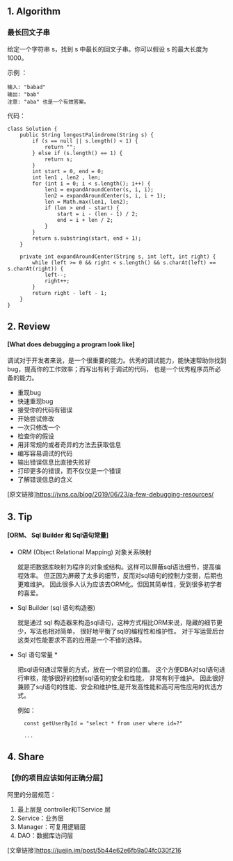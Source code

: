 ##  1. Algorithm 

### 最长回文子串

给定一个字符串 s，找到 s 中最长的回文子串。你可以假设 s 的最大长度为 1000。

示例 ：
```
输入: "babad"
输出: "bab"
注意: "aba" 也是一个有效答案。
```

代码：
```
class Solution {
    public String longestPalindrome(String s) {
        if (s == null || s.length() < 1) {
            return "";
        } else if (s.length() == 1) {
            return s;
        }
        int start = 0, end = 0;
        int len1 , len2 , len;
        for (int i = 0; i < s.length(); i++) {
            len1 = expandAroundCenter(s, i, i);
            len2 = expandAroundCenter(s, i, i + 1);
            len = Math.max(len1, len2);
            if (len > end - start) {
                start = i - (len - 1) / 2;
                end = i + len / 2;
            }
        }
        return s.substring(start, end + 1);
    }
    
    private int expandAroundCenter(String s, int left, int right) {
        while (left >= 0 && right < s.length() && s.charAt(left) == s.charAt(right)) {
            left--;
            right++;
        }
        return right - left - 1;
    }
}
```

## 2. Review
#### [What does debugging a program look like]
   调试对于开发者来说，是一个很重要的能力。优秀的调试能力，能快速帮助你找到bug，提高你的工作效率；而写出有利于调试的代码，
   也是一个优秀程序员所必备的能力。
   + 重现bug
   + 快速重现bug
   + 接受你的代码有错误
   + 开始尝试修改
   + 一次只修改一个
   + 检查你的假设
   + 用非常规的或者奇异的方法去获取信息
   + 编写容易调试的代码
   + 输出错误信息比直接失败好
   + 打印更多的错误，而不仅仅是一个错误
   + 了解错误信息的含义
   
   [原文链接]https://jvns.ca/blog/2019/06/23/a-few-debugging-resources/

## 3. Tip

#### [ORM、 Sql Builder 和 Sql语句常量]

+ ORM (Object Relational Mapping) 对象关系映射
  
  就是把数据库映射为程序的对象或结构。这样可以屏蔽sql语法细节，提高编程效率。 
  但正因为屏蔽了太多的细节，反而对sql语句的控制力变弱，后期也更难维护。
  因此很多人认为应该去ORM化。但因其简单性，受到很多初学者的喜爱。
  
+ Sql Builder (sql 语句构造器)

  就是通过 sql 构造器来构造sql语句，这种方式相比ORM来说，隐藏的细节更少，写法也相对简单，
  很好地平衡了sql的编程性和维护性。 对于写运营后台这类对性能要求不高的应用是一个不错的选择。
  
+ Sql 语句常量 *

  把sql语句通过常量的方式，放在一个明显的位置。 这个方便DBA对sql语句进行审核，能够很好的控制sql语句的安全和性能，
  非常有利于维护。 因此很好兼顾了sql语句的性能、安全和维护性,是开发高性能和高可用性应用的优选方式。
  
  例如：
  ```
    const getUserById = "select * from user where id=?"
  
    ...
  ```
  
  
## 4. Share

### 【你的项目应该如何正确分层】

   阿里的分层规范：
   1. 最上层是 controller和TService 层
   2. Service：业务层
   3. Manager：可复用逻辑层
   4. DAO：数据库访问层

  [文章链接]https://juejin.im/post/5b44e62e6fb9a04fc030f216


    


